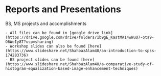 # Reports and Presentations
 BS, MS projects and accomplishments

	- All files can be found in [google drive link](https://drive.google.com/drive/folders/1b9gE_KastMA14wWuU7-ota9-O6WeIy8T?usp=sharing)
	- Workshop slides can also be found [here](https://www.slideshare.net/ShahbazAlam40/an-introduction-to-spss-174283736)
	- BS project slides can be found [here](https://www.slideshare.net/ShahbazAlam40/a-comparative-study-of-histogram-equalization-based-image-enhancement-techniques)